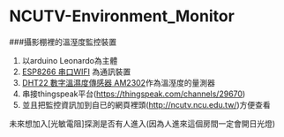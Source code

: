 # NCUTV-Environment_Monitor
###攝影棚裡的溫溼度監控裝置

1. 以arduino Leonardo為主體  
2. [ESP8266 串口WIFI](http://goo.gl/dyOonf) 為通訊裝置  
3. [DHT22 數字溫濕度傳感器 AM2302](http://goo.gl/xlAVeV)作為溫溼度的量測器  
4. 串接thingspeak平台(https://thingspeak.com/channels/29670)   
5. 並且把監控資訊加到自已的網頁裡頭(http://ncutv.ncu.edu.tw/)方便查看 

未來想加入[光敏電阻]探測是否有人進入(因為人進來這個房間一定會開日光燈)

